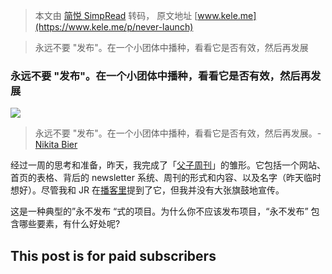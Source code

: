 > 本文由 [简悦 SimpRead](http://ksria.com/simpread/) 转码， 原文地址 [www.kele.me](https://www.kele.me/p/never-launch)

> 永远不要 "发布"。在一个小团体中播种，看看它是否有效，然后再发展

### 永远不要 "发布"。在一个小团体中播种，看看它是否有效，然后再发展

[![](https://substackcdn.com/image/fetch/w_80,c_limit,f_auto,q_auto:good,fl_progressive:steep/https%3A%2F%2Fsubstack-post-media.s3.amazonaws.com%2Fpublic%2Fimages%2F30a1a3b5-a487-42f9-aa49-39ee5a51c8dc_1167x1166.jpeg)](https://substack.com/profile/16147733-happy-xiao)

> 永远不要 "发布"。在一个小团体中播种，看看它是否有效，然后再发展。- [Nikita Bier](https://twitter.com/nikitabier/status/1672764498858373122)

经过一周的思考和准备，昨天，我完成了「[父子周刊](https://fuzi.one/)」的雏形。它包括一个网站、首页的表格、背后的 newsletter 系统、周刊的形式和内容、以及名字（昨天临时想好）。尽管我和 JR 在[播客里](https://podcasts.apple.com/cn/podcast/045-%E5%8D%A1%E9%80%9A%E5%B0%BC%E4%B9%90%E5%9B%AD%E4%B8%8E%E8%A1%97%E6%9C%BA%E5%8E%85-%E5%92%92%E6%9C%AF%E5%9B%9E%E6%88%98%E7%AC%AC%E4%BA%8C%E5%AD%A3-%E7%8E%8B%E5%9B%BD%E4%B9%8B%E6%B3%AA%E6%96%B0%E6%80%AA%E7%89%A9/id1508870401?i=1000620295263)提到了它，但我并没有大张旗鼓地宣传。

这是一种典型的”永不发布 “式的项目。为什么你不应该发布项目，“永不发布” 包含哪些要素，有什么好处呢?

This post is for paid subscribers
---------------------------------